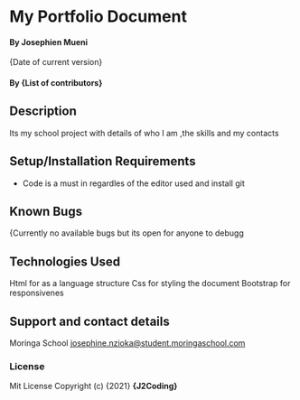  # My Portfolio Document
#### By Josephien Mueni 
{Date of current version}
#### By **{List of contributors}**
## Description
Its my school project with details of who I am ,the skills and my contacts
## Setup/Installation Requirements
* Code is a must in regardles of the editor used and install git


## Known Bugs
{Currently no available bugs but its open for anyone to debugg
## Technologies Used
Html for as a language structure
Css for styling the document
Bootstrap for responsivenes
## Support and contact details
Moringa School
josephine.nzioka@student.moringaschool.com
### License
Mit License
Copyright (c) {2021} **{J2Coding}**